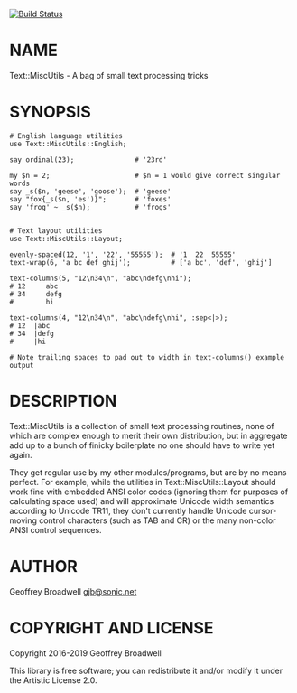 [![Build Status](https://travis-ci.org/japhb/Text-MiscUtils.svg?branch=master)](https://travis-ci.org/japhb/Text-MiscUtils)

NAME
====

Text::MiscUtils - A bag of small text processing tricks

SYNOPSIS
========

    # English language utilities
    use Text::MiscUtils::English;

    say ordinal(23);               # '23rd'

    my $n = 2;                     # $n = 1 would give correct singular words
    say _s($n, 'geese', 'goose');  # 'geese'
    say "fox{_s($n, 'es')}";       # 'foxes'
    say 'frog' ~ _s($n);           # 'frogs'


    # Text layout utilities
    use Text::MiscUtils::Layout;

    evenly-spaced(12, '1', '22', '55555');  # '1  22  55555'
    text-wrap(6, 'a bc def ghij');          # ['a bc', 'def', 'ghij']

    text-columns(5, "12\n34\n", "abc\ndefg\nhi");
    # 12     abc  
    # 34     defg 
    #        hi   

    text-columns(4, "12\n34\n", "abc\ndefg\nhi", :sep<|>);
    # 12  |abc 
    # 34  |defg
    #     |hi  

    # Note trailing spaces to pad out to width in text-columns() example output

DESCRIPTION
===========

Text::MiscUtils is a collection of small text processing routines, none of which are complex enough to merit their own distribution, but in aggregate add up to a bunch of finicky boilerplate no one should have to write yet again.

They get regular use by my other modules/programs, but are by no means perfect. For example, while the utilities in Text::MiscUtils::Layout should work fine with embedded ANSI color codes (ignoring them for purposes of calculating space used) and will approximate Unicode width semantics according to Unicode TR11, they don't currently handle Unicode cursor-moving control characters (such as TAB and CR) or the many non-color ANSI control sequences.

AUTHOR
======

Geoffrey Broadwell <gjb@sonic.net>

COPYRIGHT AND LICENSE
=====================

Copyright 2016-2019 Geoffrey Broadwell

This library is free software; you can redistribute it and/or modify it under the Artistic License 2.0.

